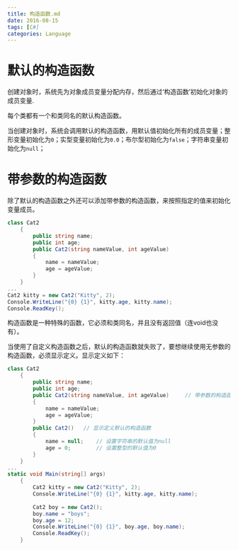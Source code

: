 ```yaml
---
title: 构造函数.md
date: 2016-08-15
tags: [C#]
categories: Language
---
```


# 默认的构造函数

创建对象时，系统先为对象成员变量分配内存，然后通过‘构造函数’初始化对象的成员变量.

每个类都有一个和类同名的默认构造函数。

当创建对象时，系统会调用默认的构造函数，用默认值初始化所有的成员变量；整形变量初始化为`0`；实型变量初始化为`0.0`；布尔型初始化为`false`；字符串变量初始化为`null`；

# 带参数的构造函数

除了默认的构造函数之外还可以添加带参数的构造函数，来按照指定的值来初始化变量成员。

```c#
class Cat2
    {
        public string name;
        public int age;
        public Cat2(string nameValue, int ageValue)
        {
            name = nameValue;
            age = ageValue;
        }
    }
...
Cat2 kitty = new Cat2("Kitty", 2);
Console.WriteLine("{0} {1}", kitty.age, kitty.name);
Console.ReadKey();
```

构造函数是一种特殊的函数，它必须和类同名，并且没有返回值（连void也没有）。

当使用了自定义构造函数之后，默认的构造函数就失败了，要想继续使用无参数的构造函数，必须显示定义。显示定义如下：

```c#
class Cat2
    {
        public string name;
        public int age;
        public Cat2(string nameValue, int ageValue)     // 带参数的构造函数
        {
            name = nameValue;
            age = ageValue;
        }
        public Cat2()   // 显示定义默认的构造函数
        {
            name = null;    // 设置字符串的默认值为null
            age = 0;        // 设置整型的默认值为0
        }
    }
...
static void Main(string[] args)
    {
        Cat2 kitty = new Cat2("Kitty", 2);
        Console.WriteLine("{0} {1}", kitty.age, kitty.name);
        
        Cat2 boy = new Cat2();
        boy.name = "boys";
        boy.age = 12;
        Console.WriteLine("{0} {1}", boy.age, boy.name);
        Console.ReadKey();
    }
```